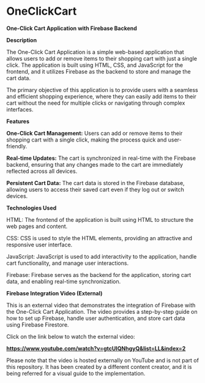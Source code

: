 # OneClickCart
**One-Click Cart Application with Firebase Backend**

**Description**

The One-Click Cart Application is a simple web-based application that allows users to add or remove items to their shopping cart with just a single click. The application is built using HTML, CSS, and JavaScript for the frontend, and it utilizes Firebase as the backend to store and manage the cart data.

The primary objective of this application is to provide users with a seamless and efficient shopping experience, where they can easily add items to their cart without the need for multiple clicks or navigating through complex interfaces.

**Features**

**One-Click Cart Management:** Users can add or remove items to their shopping cart with a single click, making the process quick and user-friendly.

**Real-time Updates:** The cart is synchronized in real-time with the Firebase backend, ensuring that any changes made to the cart are immediately reflected across all devices.

**Persistent Cart Data:** The cart data is stored in the Firebase database, allowing users to access their saved cart even if they log out or switch devices.

**Technologies Used**

HTML: The frontend of the application is built using HTML to structure the web pages and content.

CSS: CSS is used to style the HTML elements, providing an attractive and responsive user interface.

JavaScript: JavaScript is used to add interactivity to the application, handle cart functionality, and manage user interactions.

Firebase: Firebase serves as the backend for the application, storing cart data, and enabling real-time synchronization.


**Firebase Integration Video (External)**

This is an external video that demonstrates the integration of Firebase with the One-Click Cart Application. The video provides a step-by-step guide on how to set up Firebase, handle user authentication, and store cart data using Firebase Firestore.

Click on the link below to watch the external video:

**https://www.youtube.com/watch?v=gtcUIQNhgyQ&list=LL&index=2**

Please note that the video is hosted externally on YouTube and is not part of this repository. It has been created by a different content creator, and it is being referred for a visual guide to the implementation.


